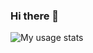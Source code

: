 ### Hi there 👋

<img
  align="left" alt="My usage stats" src="https://github-readme-stats.vercel.app/api?username=Amitsrma&show_icons=true&hide_border=true"
/>

<!--
**Amitsrma/Amitsrma** is a ✨ _special_ ✨ repository because its `README.md` (this file) appears on your GitHub profile.

Here are some ideas to get you started:

- 🔭 I’m currently working on ...
- 🌱 I’m currently learning ...
- 👯 I’m looking to collaborate on ...
- 🤔 I’m looking for help with ...
- 💬 Ask me about ...
- 📫 How to reach me: ...
- 😄 Pronouns: ...
- ⚡ Fun fact: ...
-->
